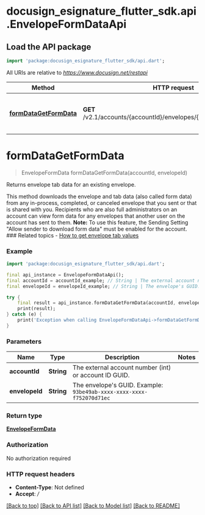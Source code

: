 # docusign_esignature_flutter_sdk.api.EnvelopeFormDataApi

## Load the API package
```dart
import 'package:docusign_esignature_flutter_sdk/api.dart';
```

All URIs are relative to *https://www.docusign.net/restapi*

Method | HTTP request | Description
------------- | ------------- | -------------
[**formDataGetFormData**](EnvelopeFormDataApi.md#formdatagetformdata) | **GET** /v2.1/accounts/{accountId}/envelopes/{envelopeId}/form_data | Returns envelope tab data for an existing envelope.


# **formDataGetFormData**
> EnvelopeFormData formDataGetFormData(accountId, envelopeId)

Returns envelope tab data for an existing envelope.

This method downloads the envelope and tab data (also called form data) from any in-process, completed, or canceled envelope that you sent or that is shared with you. Recipients who are also full administrators on an account can view form data for any envelopes that another user on the account has sent to them.  **Note:** To use this feature, the Sending Setting \"Allow sender to download form data\" must be enabled for the account.  ### Related topics  - [How to get envelope tab values](/docs/esign-rest-api/how-to/get-envelope-tab-values/) 

### Example
```dart
import 'package:docusign_esignature_flutter_sdk/api.dart';

final api_instance = EnvelopeFormDataApi();
final accountId = accountId_example; // String | The external account number (int) or account ID GUID.
final envelopeId = envelopeId_example; // String | The envelope's GUID.   Example: `93be49ab-xxxx-xxxx-xxxx-f752070d71ec` 

try {
    final result = api_instance.formDataGetFormData(accountId, envelopeId);
    print(result);
} catch (e) {
    print('Exception when calling EnvelopeFormDataApi->formDataGetFormData: $e\n');
}
```

### Parameters

Name | Type | Description  | Notes
------------- | ------------- | ------------- | -------------
 **accountId** | **String**| The external account number (int) or account ID GUID. | 
 **envelopeId** | **String**| The envelope's GUID.   Example: `93be49ab-xxxx-xxxx-xxxx-f752070d71ec`  | 

### Return type

[**EnvelopeFormData**](EnvelopeFormData.md)

### Authorization

No authorization required

### HTTP request headers

 - **Content-Type**: Not defined
 - **Accept**: */*

[[Back to top]](#) [[Back to API list]](../README.md#documentation-for-api-endpoints) [[Back to Model list]](../README.md#documentation-for-models) [[Back to README]](../README.md)

